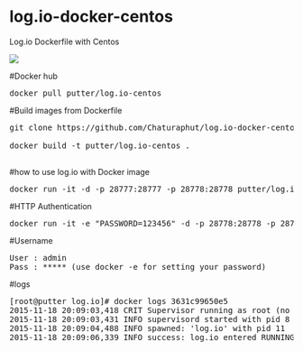 # log.io-docker-centos
Log.io Dockerfile with Centos

<img src="http://logio.org/screenshot3.png">

#Docker hub
<pre>docker pull putter/log.io-centos</pre>

#Build images from Dockerfile
<pre>
git clone https://github.com/Chaturaphut/log.io-docker-centos.git </br>
docker build -t putter/log.io-centos .</br>
</pre>

#how to use log.io with Docker image
<pre>
docker run -it -d -p 28777:28777 -p 28778:28778 putter/log.io-centos
</pre>

#HTTP Authentication
<pre>
docker run -it -e "PASSWORD=123456" -d -p 28778:28778 -p 28777:28777 putter/log.io-centos
</pre>

#Username
<pre>
User : admin
Pass : ***** (use docker -e for setting your password)
</pre>

#logs
<pre>
[root@putter log.io]# docker logs 3631c99650e5
2015-11-18 20:09:03,418 CRIT Supervisor running as root (no user in config file)
2015-11-18 20:09:03,431 INFO supervisord started with pid 8
2015-11-18 20:09:04,488 INFO spawned: 'log.io' with pid 11
2015-11-18 20:09:06,339 INFO success: log.io entered RUNNING state, process has stayed up for > than 1 seconds (startsecs)
</pre>
